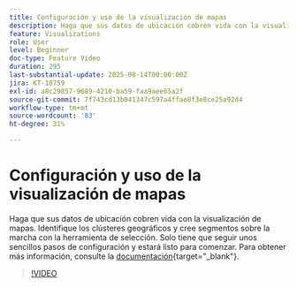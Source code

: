 ```yaml
---
title: Configuración y uso de la visualización de mapas
description: Haga que sus datos de ubicación cobren vida con la visualización de mapas. Identifique los clústeres geográficos y cree segmentos sobre la marcha con la herramienta de selección. Solo tiene que seguir unos sencillos pasos de configuración y estará listo para comenzar.
feature: Visualizations
role: User
level: Beginner
doc-type: Feature Video
duration: 295
last-substantial-update: 2025-08-14T00:00:00Z
jira: KT-18759
exl-id: a8c29857-9689-4210-ba59-faa9aee65a2f
source-git-commit: 7f743cd13b041347c597a4ffae8f3e8ce25a92d4
workflow-type: tm+mt
source-wordcount: '83'
ht-degree: 31%

---
```


# Configuración y uso de la visualización de mapas

Haga que sus datos de ubicación cobren vida con la visualización de mapas. Identifique los clústeres geográficos y cree segmentos sobre la marcha con la herramienta de selección. Solo tiene que seguir unos sencillos pasos de configuración y estará listo para comenzar. Para obtener más información, consulte la [documentación](https://experienceleague.adobe.com/es/docs/analytics-platform/using/cja-workspace/visualizations/map){target="_blank"}.

>[!VIDEO](https://video.tv.adobe.com/v/3470819/?learn=on&enablevpops)
